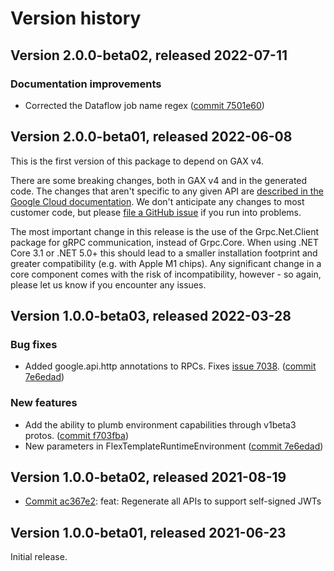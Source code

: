 # Version history

## Version 2.0.0-beta02, released 2022-07-11

### Documentation improvements

- Corrected the Dataflow job name regex ([commit 7501e60](https://github.com/googleapis/google-cloud-dotnet/commit/7501e6036aad008e6021fd7968730223a3bb6bc3))

## Version 2.0.0-beta01, released 2022-06-08

This is the first version of this package to depend on GAX v4.

There are some breaking changes, both in GAX v4 and in the generated
code. The changes that aren't specific to any given API are [described in the Google Cloud
documentation](https://cloud.google.com/dotnet/docs/reference/help/breaking-gax4).
We don't anticipate any changes to most customer code, but please [file a
GitHub issue](https://github.com/googleapis/google-cloud-dotnet/issues/new/choose)
if you run into problems.

The most important change in this release is the use of the Grpc.Net.Client package
for gRPC communication, instead of Grpc.Core. When using .NET Core 3.1 or .NET 5.0+
this should lead to a smaller installation footprint and greater compatibility (e.g.
with Apple M1 chips). Any significant change in a core component comes with the risk
of incompatibility, however - so again, please let us know if you encounter any
issues.
## Version 1.0.0-beta03, released 2022-03-28

### Bug fixes

- Added google.api.http annotations to RPCs. Fixes [issue 7038](https://github.com/googleapis/google-cloud-dotnet/issues/7038). ([commit 7e6edad](https://github.com/googleapis/google-cloud-dotnet/commit/7e6edad1653324684e07186c859ee4b7c41ebea5))

### New features

- Add the ability to plumb environment capabilities through v1beta3 protos. ([commit f703fba](https://github.com/googleapis/google-cloud-dotnet/commit/f703fba5ac47cef0badc2248c5a41088ca49dd5e))
- New parameters in FlexTemplateRuntimeEnvironment ([commit 7e6edad](https://github.com/googleapis/google-cloud-dotnet/commit/7e6edad1653324684e07186c859ee4b7c41ebea5))

## Version 1.0.0-beta02, released 2021-08-19

- [Commit ac367e2](https://github.com/googleapis/google-cloud-dotnet/commit/ac367e2): feat: Regenerate all APIs to support self-signed JWTs

## Version 1.0.0-beta01, released 2021-06-23

Initial release.
